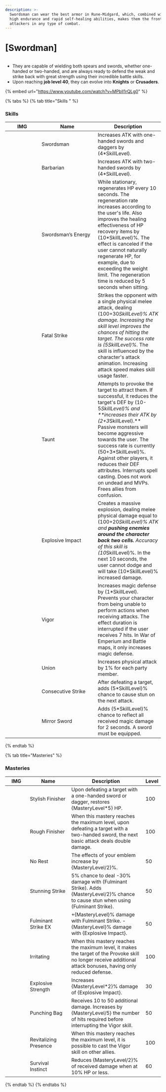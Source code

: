 ```yaml
---
description: >-
  Swordsman can wear the best armor in Rune-Midgard, which, combined with their
  high endurance and rapid self-healing abilities, makes them the frontline
  attackers in any type of combat.
---
```


# \[Swordman]

<figure><img src="../../.gitbook/assets/1Espadachim.png" alt=""><figcaption></figcaption></figure>

* They are capable of wielding both spears and swords, whether one-handed or two-handed, and are always ready to defend the weak and strike back with great strength using their incredible battle skills.
* Upon reaching **job level 40**, they can evolve into **Knights** or **Crusaders**.

{% embed url="https://www.youtube.com/watch?v=MPbIl1rQLg0" %}

{% tabs %}
{% tab title="Skills " %}
### **Skills**

<table><thead><tr><th width="94">IMG</th><th width="166">Name</th><th>Description</th></tr></thead><tbody><tr><td><img src="../../.gitbook/assets/2a.png" alt=""></td><td>Swordsman</td><td>Increases ATK with one-handed swords and daggers by (4*SkillLevel).</td></tr><tr><td><img src="../../.gitbook/assets/3a.png" alt=""></td><td>Barbarian</td><td>Increases ATK with two-handed swords by (4*SkillLevel).</td></tr><tr><td><img src="../../.gitbook/assets/4a.png" alt=""></td><td>Swordsman’s Energy</td><td>While stationary, regenerates HP every 10 seconds. The regeneration rate increases according to the user's life. Also improves the healing effectiveness of HP recovery items by (10*SkillLevel)%. The effect is canceled if the user cannot naturally regenerate HP, for example, due to exceeding the weight limit. The regeneration time is reduced by 5 seconds when sitting.</td></tr><tr><td><img src="../../.gitbook/assets/5a.png" alt=""></td><td>Fatal Strike</td><td>Strikes the opponent with a single physical melee attack, dealing (100+30<em>SkillLevel)% ATK damage. Increasing the skill level improves the chances of hitting the target. The success rate is (5SkillLevel)%.</em> The skill is influenced by the character's attack animation. Increasing attack speed makes skill usage faster.</td></tr><tr><td><img src="../../.gitbook/assets/6a.png" alt=""></td><td>Taunt</td><td>Attempts to provoke the target to attract them. If successful, it reduces the target's DEF by (10-5<em>SkillLevel)% and **increases their ATK by (2+3</em>SkillLevel).** Passive monsters will become aggressive towards the user. The success rate is currently (50+3*SkillLevel)%. Against other players, it reduces their DEF attributes. Interrupts spell casting. Does not work on undead and MVPs. Frees allies from confusion.</td></tr><tr><td><img src="../../.gitbook/assets/7a.png" alt=""></td><td>Explosive Impact</td><td>Creates a massive explosion, dealing melee physical damage equal to (100+20<em>SkillLevel)% ATK and <strong>pushing enemies around the character back two cells.</strong> Accuracy of this skill is (10</em>SkillLevel)%. In the next 10 seconds, the user cannot dodge and will take (10*SkillLevel)% increased damage.</td></tr><tr><td><img src="../../.gitbook/assets/8a.png" alt=""></td><td>Vigor</td><td>Increases magic defense by (1*SkillLevel). Prevents your character from being unable to perform actions when receiving attacks. The effect duration is interrupted if the user receives 7 hits. In War of Emperium and Battle maps, it only increases magic defense.</td></tr><tr><td><img src="../../.gitbook/assets/755a.png" alt=""></td><td>Union</td><td>Increases physical attack by 1% for each party member.</td></tr><tr><td><img src="../../.gitbook/assets/756a.png" alt=""></td><td>Consecutive Strike</td><td>After defeating a target, adds (5*SkillLevel)% chance to cause stun on the next attack.</td></tr><tr><td><img src="../../.gitbook/assets/757a.png" alt=""></td><td>Mirror Sword</td><td>Adds (5*SkillLevel)% chance to reflect all received magic damage for 2 seconds. A sword must be equipped.</td></tr></tbody></table>
{% endtab %}

{% tab title="Masteries" %}
### Masteries

<table><thead><tr><th width="94">IMG</th><th width="166">Name</th><th width="336">Description</th><th>Level</th></tr></thead><tbody><tr><td><img src="../../.gitbook/assets/2a.png" alt=""></td><td>Stylish Finisher</td><td>Upon defeating a target with a one-handed sword or dagger, restores {MasteryLevel*5} HP.</td><td>100</td></tr><tr><td><img src="../../.gitbook/assets/3a.png" alt=""></td><td>Rough Finisher</td><td>When this mastery reaches the maximum level, upon defeating a target with a two-handed sword, the next basic attack deals double damage.</td><td>100</td></tr><tr><td><img src="../../.gitbook/assets/4a.png" alt=""></td><td>No Rest</td><td>The effects of your emblem increase by {MasteryLevel/2}%.</td><td>50</td></tr><tr><td><img src="../../.gitbook/assets/5a.png" alt=""></td><td>Stunning Strike</td><td>5% chance to deal -30% damage with (Fulminant Strike). Adds {MasteryLevel/2}% chance to cause stun when using (Fulminant Strike).</td><td>50</td></tr><tr><td><img src="../../.gitbook/assets/5a (1).png" alt=""></td><td>Fulminant Strike EX</td><td>+{MasteryLevel}% damage with Fulminant Strike. -{MasteryLevel}% damage with {Explosive Impact}.</td><td>50</td></tr><tr><td><img src="../../.gitbook/assets/6a.png" alt=""></td><td>Irritating</td><td>When this mastery reaches the maximum level, it makes the target of the Provoke skill no longer receive additional attack bonuses, having only reduced defense.</td><td>100</td></tr><tr><td><img src="../../.gitbook/assets/7a.png" alt=""></td><td>Explosive Strength</td><td>Increases {MasteryLevel*2}% damage of {Explosive Impact}.</td><td>30</td></tr><tr><td><img src="../../.gitbook/assets/8a.png" alt=""></td><td>Punching Bag</td><td>Receives 10 to 50 additional damage. Increases by {MasteryLevel/5} the number of hits required before interrupting the Vigor skill.</td><td>50</td></tr><tr><td><img src="../../.gitbook/assets/8a.png" alt=""></td><td>Revitalizing Presence</td><td>When this mastery reaches the maximum level, it is possible to cast the Vigor skill on other allies.</td><td>100</td></tr><tr><td><img src="../../.gitbook/assets/8a.png" alt=""></td><td>Survival Instinct</td><td>Reduces {MasteryLevel/2}% of received damage when at 10% HP or less.</td><td>60</td></tr></tbody></table>
{% endtab %}
{% endtabs %}
